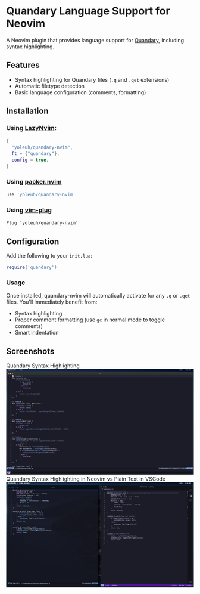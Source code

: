 # Quandary Language Support for Neovim

A Neovim plugin that provides language support for [Quandary](https://github.com/mdbond/Quandary-Public), including syntax highlighting.

## Features

- Syntax highlighting for Quandary files (`.q` and `.qet` extensions)
- Automatic filetype detection
- Basic language configuration (comments, formatting)

## Installation

### Using [LazyNvim](https://github.com/folke/lazy.nvim):

```lua
{
  "yoleuh/quandary-nvim",
  ft = {"quandary"},
  config = true,
}
```

### Using [packer.nvim](https://github.com/wbthomason/packer.nvim)

```lua
use 'yoleuh/quandary-nvim'
```

### Using [vim-plug](https://github.com/junegunn/vim-plug)

```vim
Plug 'yoleuh/quandary-nvim'
```
## Configuration

Add the following to your `init.lua`:

```lua
require('quandary')
```

### Usage

Once installed, quandary-nvim will automatically activate for any `.q` or `.qet` files. You'll immediately benefit from:

- Syntax highlighting
- Proper comment formatting (use `gc` in normal mode to toggle comments)
- Smart indentation

## Screenshots
Quandary Syntax Highlighting\
![Quandary Syntax Highlighting](images/png.png)
Quandary Syntax Highlighting in Neovim vs Plain Text in VSCode \
![Quandary Syntax Highlighting Differences](images/differences.png)

